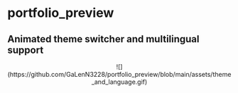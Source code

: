 # portfolio_preview


## Animated theme switcher and multilingual support

<p align="center">
![](https://github.com/GaLenN3228/portfolio_preview/blob/main/assets/theme_and_language.gif)
</p>



